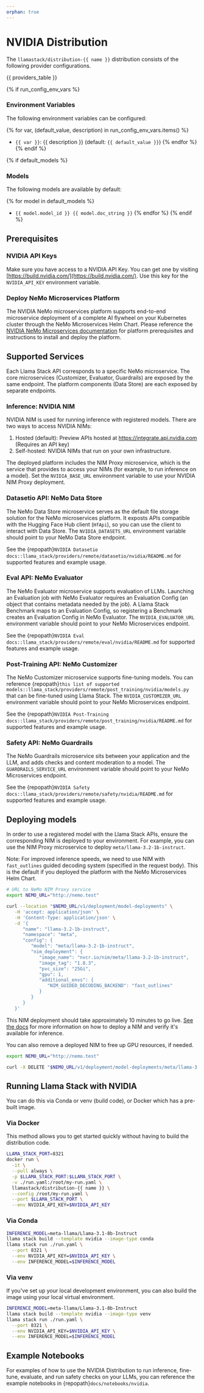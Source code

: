 ```yaml
---
orphan: true
---
```

# NVIDIA Distribution

The `llamastack/distribution-{{ name }}` distribution consists of the following provider configurations.

{{ providers_table }}

{% if run_config_env_vars %}
### Environment Variables

The following environment variables can be configured:

{% for var, (default_value, description) in run_config_env_vars.items() %}
- `{{ var }}`: {{ description }} (default: `{{ default_value }}`)
{% endfor %}
{% endif %}

{% if default_models %}
### Models

The following models are available by default:

{% for model in default_models %}
- `{{ model.model_id }} {{ model.doc_string }}`
{% endfor %}
{% endif %}


## Prerequisites
### NVIDIA API Keys

Make sure you have access to a NVIDIA API Key. You can get one by visiting [https://build.nvidia.com/](https://build.nvidia.com/). Use this key for the `NVIDIA_API_KEY` environment variable.

### Deploy NeMo Microservices Platform
The NVIDIA NeMo microservices platform supports end-to-end microservice deployment of a complete AI flywheel on your Kubernetes cluster through the NeMo Microservices Helm Chart. Please reference the [NVIDIA NeMo Microservices documentation](https://docs.nvidia.com/nemo/microservices/latest/about/index.html) for platform prerequisites and instructions to install and deploy the platform.

## Supported Services
Each Llama Stack API corresponds to a specific NeMo microservice. The core microservices (Customizer, Evaluator, Guardrails) are exposed by the same endpoint. The platform components (Data Store) are each exposed by separate endpoints.

### Inference: NVIDIA NIM
NVIDIA NIM is used for running inference with registered models. There are two ways to access NVIDIA NIMs:
  1. Hosted (default): Preview APIs hosted at https://integrate.api.nvidia.com (Requires an API key)
  2. Self-hosted: NVIDIA NIMs that run on your own infrastructure.

The deployed platform includes the NIM Proxy microservice, which is the service that provides to access your NIMs (for example, to run inference on a model). Set the `NVIDIA_BASE_URL` environment variable to use your NVIDIA NIM Proxy deployment.

### Datasetio API: NeMo Data Store
The NeMo Data Store microservice serves as the default file storage solution for the NeMo microservices platform. It exposts APIs compatible with the Hugging Face Hub client (`HfApi`), so you can use the client to interact with Data Store. The `NVIDIA_DATASETS_URL` environment variable should point to your NeMo Data Store endpoint.

See the {repopath}`NVIDIA Datasetio docs::llama_stack/providers/remote/datasetio/nvidia/README.md` for supported features and example usage.

### Eval API: NeMo Evaluator
The NeMo Evaluator microservice supports evaluation of LLMs. Launching an Evaluation job with NeMo Evaluator requires an Evaluation Config (an object that contains metadata needed by the job). A Llama Stack Benchmark maps to an Evaluation Config, so registering a Benchmark creates an Evaluation Config in NeMo Evaluator. The `NVIDIA_EVALUATOR_URL` environment variable should point to your NeMo Microservices endpoint.

See the {repopath}`NVIDIA Eval docs::llama_stack/providers/remote/eval/nvidia/README.md` for supported features and example usage.

### Post-Training API: NeMo Customizer
The NeMo Customizer microservice supports fine-tuning models. You can reference {repopath}`this list of supported models::llama_stack/providers/remote/post_training/nvidia/models.py` that can be fine-tuned using Llama Stack. The `NVIDIA_CUSTOMIZER_URL` environment variable should point to your NeMo Microservices endpoint.

See the {repopath}`NVIDIA Post-Training docs::llama_stack/providers/remote/post_training/nvidia/README.md` for supported features and example usage.

### Safety API: NeMo Guardrails
The NeMo Guardrails microservice sits between your application and the LLM, and adds checks and content moderation to a model. The `GUARDRAILS_SERVICE_URL` environment variable should point to your NeMo Microservices endpoint.

See the {repopath}`NVIDIA Safety docs::llama_stack/providers/remote/safety/nvidia/README.md` for supported features and example usage.

## Deploying models
In order to use a registered model with the Llama Stack APIs, ensure the corresponding NIM is deployed to your environment. For example, you can use the NIM Proxy microservice to deploy `meta/llama-3.2-1b-instruct`.

Note: For improved inference speeds, we need to use NIM with `fast_outlines` guided decoding system (specified in the request body). This is the default if you deployed the platform with the NeMo Microservices Helm Chart.
```sh
# URL to NeMo NIM Proxy service
export NEMO_URL="http://nemo.test"

curl --location "$NEMO_URL/v1/deployment/model-deployments" \
   -H 'accept: application/json' \
   -H 'Content-Type: application/json' \
   -d '{
      "name": "llama-3.2-1b-instruct",
      "namespace": "meta",
      "config": {
         "model": "meta/llama-3.2-1b-instruct",
         "nim_deployment": {
            "image_name": "nvcr.io/nim/meta/llama-3.2-1b-instruct",
            "image_tag": "1.8.3",
            "pvc_size": "25Gi",
            "gpu": 1,
            "additional_envs": {
               "NIM_GUIDED_DECODING_BACKEND": "fast_outlines"
            }
         }
      }
   }'
```
This NIM deployment should take approximately 10 minutes to go live. [See the docs](https://docs.nvidia.com/nemo/microservices/latest/get-started/tutorials/deploy-nims.html) for more information on how to deploy a NIM and verify it's available for inference.

You can also remove a deployed NIM to free up GPU resources, if needed.
```sh
export NEMO_URL="http://nemo.test"

curl -X DELETE "$NEMO_URL/v1/deployment/model-deployments/meta/llama-3.1-8b-instruct"
```

## Running Llama Stack with NVIDIA

You can do this via Conda or venv (build code), or Docker which has a pre-built image.

### Via Docker

This method allows you to get started quickly without having to build the distribution code.

```bash
LLAMA_STACK_PORT=8321
docker run \
  -it \
  --pull always \
  -p $LLAMA_STACK_PORT:$LLAMA_STACK_PORT \
  -v ./run.yaml:/root/my-run.yaml \
  llamastack/distribution-{{ name }} \
  --config /root/my-run.yaml \
  --port $LLAMA_STACK_PORT \
  --env NVIDIA_API_KEY=$NVIDIA_API_KEY
```

### Via Conda

```bash
INFERENCE_MODEL=meta-llama/Llama-3.1-8b-Instruct
llama stack build --template nvidia --image-type conda
llama stack run ./run.yaml \
  --port 8321 \
  --env NVIDIA_API_KEY=$NVIDIA_API_KEY \
  --env INFERENCE_MODEL=$INFERENCE_MODEL
```

### Via venv

If you've set up your local development environment, you can also build the image using your local virtual environment.

```bash
INFERENCE_MODEL=meta-llama/Llama-3.1-8b-Instruct
llama stack build --template nvidia --image-type venv
llama stack run ./run.yaml \
  --port 8321 \
  --env NVIDIA_API_KEY=$NVIDIA_API_KEY \
  --env INFERENCE_MODEL=$INFERENCE_MODEL
```

## Example Notebooks
For examples of how to use the NVIDIA Distribution to run inference, fine-tune, evaluate, and run safety checks on your LLMs, you can reference the example notebooks in {repopath}`docs/notebooks/nvidia`.
